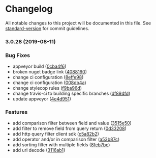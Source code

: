 # Changelog

All notable changes to this project will be documented in this file. See [standard-version](https://github.com/conventional-changelog/standard-version) for commit guidelines.

### 3.0.28 (2019-08-11)


### Bug Fixes

* appveyor build ([0cba4f6](https://github.com/jroliveira/http-query-filter/commit/0cba4f6))
* broken nuget badge link ([4088160](https://github.com/jroliveira/http-query-filter/commit/4088160))
* change ci configuration ([8effe98](https://github.com/jroliveira/http-query-filter/commit/8effe98))
* change ci configuration ([008db4a](https://github.com/jroliveira/http-query-filter/commit/008db4a))
* change stylecop rules ([f9ba96d](https://github.com/jroliveira/http-query-filter/commit/f9ba96d))
* change travis-ci to building specific branches ([df894fd](https://github.com/jroliveira/http-query-filter/commit/df894fd))
* update appveyor ([4e4d951](https://github.com/jroliveira/http-query-filter/commit/4e4d951))


### Features

* add comparison filter between field and value ([3515e50](https://github.com/jroliveira/http-query-filter/commit/3515e50))
* add filter to remove field from query return ([0d33208](https://github.com/jroliveira/http-query-filter/commit/0d33208))
* add http query filter client sdk ([c5a82b2](https://github.com/jroliveira/http-query-filter/commit/c5a82b2))
* add operator and/or in comparison filter ([a53b87c](https://github.com/jroliveira/http-query-filter/commit/a53b87c))
* add sorting filter with multiple fields ([8feb7bc](https://github.com/jroliveira/http-query-filter/commit/8feb7bc))
* add url decode ([3116ab1](https://github.com/jroliveira/http-query-filter/commit/3116ab1))
